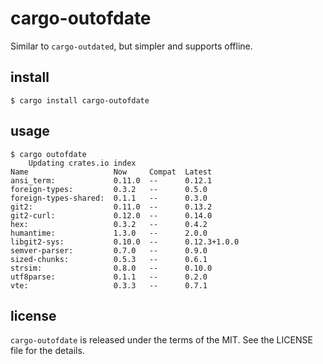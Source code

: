 # cargo-outofdate

Similar to `cargo-outdated`, but simpler and supports offline.

## install

```
$ cargo install cargo-outofdate
```

## usage

```
$ cargo outofdate
    Updating crates.io index
Name                   Now     Compat  Latest
ansi_term:             0.11.0  --      0.12.1
foreign-types:         0.3.2   --      0.5.0
foreign-types-shared:  0.1.1   --      0.3.0
git2:                  0.11.0  --      0.13.2
git2-curl:             0.12.0  --      0.14.0
hex:                   0.3.2   --      0.4.2
humantime:             1.3.0   --      2.0.0
libgit2-sys:           0.10.0  --      0.12.3+1.0.0
semver-parser:         0.7.0   --      0.9.0
sized-chunks:          0.5.3   --      0.6.1
strsim:                0.8.0   --      0.10.0
utf8parse:             0.1.1   --      0.2.0
vte:                   0.3.3   --      0.7.1
```

## license

`cargo-outofdate` is released under the terms of the MIT. See the LICENSE file for the details.
